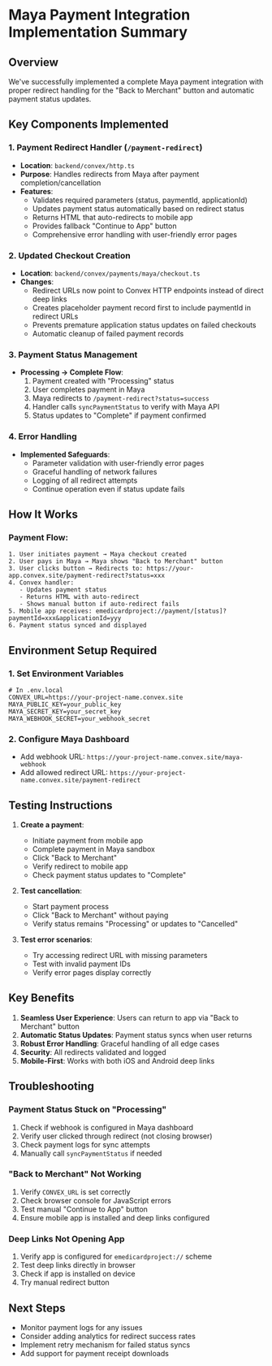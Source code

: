 # Maya Payment Integration Implementation Summary

## Overview
We've successfully implemented a complete Maya payment integration with proper redirect handling for the "Back to Merchant" button and automatic payment status updates.

## Key Components Implemented

### 1. Payment Redirect Handler (`/payment-redirect`)
- **Location**: `backend/convex/http.ts`
- **Purpose**: Handles redirects from Maya after payment completion/cancellation
- **Features**:
  - Validates required parameters (status, paymentId, applicationId)
  - Updates payment status automatically based on redirect status
  - Returns HTML that auto-redirects to mobile app
  - Provides fallback "Continue to App" button
  - Comprehensive error handling with user-friendly error pages

### 2. Updated Checkout Creation
- **Location**: `backend/convex/payments/maya/checkout.ts`
- **Changes**:
  - Redirect URLs now point to Convex HTTP endpoints instead of direct deep links
  - Creates placeholder payment record first to include paymentId in redirect URLs
  - Prevents premature application status updates on failed checkouts
  - Automatic cleanup of failed payment records

### 3. Payment Status Management
- **Processing → Complete Flow**:
  1. Payment created with "Processing" status
  2. User completes payment in Maya
  3. Maya redirects to `/payment-redirect?status=success`
  4. Handler calls `syncPaymentStatus` to verify with Maya API
  5. Status updates to "Complete" if payment confirmed

### 4. Error Handling
- **Implemented Safeguards**:
  - Parameter validation with user-friendly error pages
  - Graceful handling of network failures
  - Logging of all redirect attempts
  - Continue operation even if status update fails

## How It Works

### Payment Flow:
```
1. User initiates payment → Maya checkout created
2. User pays in Maya → Maya shows "Back to Merchant" button
3. User clicks button → Redirects to: https://your-app.convex.site/payment-redirect?status=xxx
4. Convex handler:
   - Updates payment status
   - Returns HTML with auto-redirect
   - Shows manual button if auto-redirect fails
5. Mobile app receives: emedicardproject://payment/[status]?paymentId=xxx&applicationId=yyy
6. Payment status synced and displayed
```

## Environment Setup Required

### 1. Set Environment Variables
```env
# In .env.local
CONVEX_URL=https://your-project-name.convex.site
MAYA_PUBLIC_KEY=your_public_key
MAYA_SECRET_KEY=your_secret_key
MAYA_WEBHOOK_SECRET=your_webhook_secret
```

### 2. Configure Maya Dashboard
- Add webhook URL: `https://your-project-name.convex.site/maya-webhook`
- Add allowed redirect URL: `https://your-project-name.convex.site/payment-redirect`

## Testing Instructions

1. **Create a payment**:
   - Initiate payment from mobile app
   - Complete payment in Maya sandbox
   - Click "Back to Merchant"
   - Verify redirect to mobile app
   - Check payment status updates to "Complete"

2. **Test cancellation**:
   - Start payment process
   - Click "Back to Merchant" without paying
   - Verify status remains "Processing" or updates to "Cancelled"

3. **Test error scenarios**:
   - Try accessing redirect URL with missing parameters
   - Test with invalid payment IDs
   - Verify error pages display correctly

## Key Benefits

1. **Seamless User Experience**: Users can return to app via "Back to Merchant" button
2. **Automatic Status Updates**: Payment status syncs when user returns
3. **Robust Error Handling**: Graceful handling of all edge cases
4. **Security**: All redirects validated and logged
5. **Mobile-First**: Works with both iOS and Android deep links

## Troubleshooting

### Payment Status Stuck on "Processing"
1. Check if webhook is configured in Maya dashboard
2. Verify user clicked through redirect (not closing browser)
3. Check payment logs for sync attempts
4. Manually call `syncPaymentStatus` if needed

### "Back to Merchant" Not Working
1. Verify `CONVEX_URL` is set correctly
2. Check browser console for JavaScript errors
3. Test manual "Continue to App" button
4. Ensure mobile app is installed and deep links configured

### Deep Links Not Opening App
1. Verify app is configured for `emedicardproject://` scheme
2. Test deep links directly in browser
3. Check if app is installed on device
4. Try manual redirect button

## Next Steps
- Monitor payment logs for any issues
- Consider adding analytics for redirect success rates
- Implement retry mechanism for failed status syncs
- Add support for payment receipt downloads
